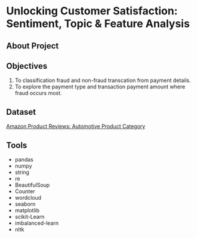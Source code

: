 # Unlocking Customer Satisfaction: Sentiment, Topic & Feature Analysis


## About Project



## Objectives
1. To classification fraud and non-fraud transcation from payment details.
2. To explore the payment type and transaction payment amount where fraud occurs most.


## Dataset
[Amazon Product Reviews: Automotive Product Category](https://cseweb.ucsd.edu/~jmcauley/datasets.html#amazon_reviews)


## Tools
* pandas
* numpy
* string
* re
* BeautifulSoup
* Counter
* wordcloud
* seaborn
* matplotlib
* scikit-Learn
* imbalanced-learn
* nltk
